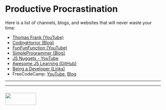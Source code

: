 # Productive Procrastination

Here is a list of channels, blogs, and websites that will never waste your time:


* [Thomas Frank (YouTube)](https://www.youtube.com/user/electrickeye91)
* [CodingHorror (Blog)](https://blog.codinghorror.com)
* [FunFunFunction (YouTube)](https://www.youtube.com/channel/UCO1cgjhGzsSYb1rsB4bFe4Q)
* [SimpleProgrammer (Blog)](https://simpleprogrammer.com)
* [JS Nuggets - YouTube](https://www.youtube.com/channel/UC-1l0Ew_jMorWJ0d9RWk5wg)
* [Awesome JS Learning (GitHub)](https://github.com/micromata/awesome-javascript-learning)
* [Being a Developer (Links)](https://github.com/elewa-academy/April-Precourse/blob/master/docs_src/0-being-a-developer.md)
* FreeCodeCamp: [YouTube](https://www.youtube.com/channel/UC8butISFwT-Wl7EV0hUK0BQ), [Blog](https://medium.freecodecamp.org)


___
___
### <a href="http://elewa.education/blog" target="_blank"><img src="https://user-images.githubusercontent.com/18554853/34921062-506450ae-f97d-11e7-875f-6feeb26ad72d.png" width="100" height="40"/></a>

    